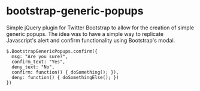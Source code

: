bootstrap-generic-popups
========================

Simple jQuery plugin for Twitter Bootstrap to allow for the creation of simple generic popups. The idea was to have a simple way to replicate Javascript's alert and confirm functionality using Bootstrap's modal.
    
    $.BootstrapGenericPopups.confirm({
      msg: "Are you sure?",
      confirm_text: "Yes",
      deny_text: "No",
      confirm: function() { doSomething(); }),
      deny: function() { doSomethingElse(); })
    })
